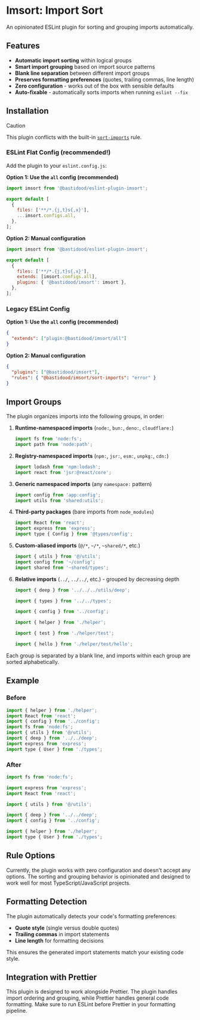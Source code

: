 # Imsort: Import Sort

An opinionated ESLint plugin for sorting and grouping imports automatically.

## Features

- **Automatic import sorting** within logical groups
- **Smart import grouping** based on import source patterns
- **Blank line separation** between different import groups
- **Preserves formatting preferences** (quotes, trailing commas, line length)
- **Zero configuration** - works out of the box with sensible defaults
- **Auto-fixable** - automatically sorts imports when running `eslint --fix`

## Installation

> [!CAUTION]
> This plugin conflicts with the built-in [`sort-imports`] rule.

[`sort-imports`]: https://eslint.org/docs/latest/rules/sort-imports

### ESLint Flat Config (recommended!)

Add the plugin to your `eslint.config.js`:

**Option 1: Use the `all` config (recommended)**

```js
import imsort from '@bastidood/eslint-plugin-imsort';

export default [
  {
    files: ['**/*.{j,t}s{,x}'],
    ...imsort.configs.all,
  },
];
```

**Option 2: Manual configuration**

```js
import imsort from '@bastidood/eslint-plugin-imsort';

export default [
  {
    files: ['**/*.{j,t}s{,x}'],
    extends: [imsort.configs.all],
    plugins: { '@bastidood/imsort': imsort },
  },
];
```

### Legacy ESLint Config

**Option 1: Use the `all` config (recommended)**

```json
{
  "extends": ["plugin:@bastidood/imsort/all"]
}
```

**Option 2: Manual configuration**

```json
{
  "plugins": ["@bastidood/imsort"],
  "rules": { "@bastidood/imsort/sort-imports": "error" }
}
```

## Import Groups

The plugin organizes imports into the following groups, in order:

1. **Runtime-namespaced imports** (`node:`, `bun:`, `deno:`, `cloudflare:`)

   ```js
   import fs from 'node:fs';
   import path from 'node:path';
   ```

2. **Registry-namespaced imports** (`npm:`, `jsr:`, `esm:`, `unpkg:`, `cdn:`)

   ```js
   import lodash from 'npm:lodash';
   import react from 'jsr:@react/core';
   ```

3. **Generic namespaced imports** (any `namespace:` pattern)

   ```js
   import config from 'app:config';
   import utils from 'shared:utils';
   ```

4. **Third-party packages** (bare imports from `node_modules`)

   ```js
   import React from 'react';
   import express from 'express';
   import type { Config } from '@types/config';
   ```

5. **Custom-aliased imports** (`@/*`, `~/*`, `~shared/*`, etc.)

   ```js
   import { utils } from '@/utils';
   import config from '~/config';
   import shared from '~shared/types';
   ```

6. **Relative imports** (`../`, `../../`, etc.) - grouped by decreasing depth

   ```js
   import { deep } from '../../../utils/deep';

   import { types } from '../../types';

   import { config } from '../config';

   import { helper } from './helper';

   import { test } from './helper/test';

   import { hello } from './helper/test/hello';
   ```

Each group is separated by a blank line, and imports within each group are sorted alphabetically.

## Example

### Before

```js
import { helper } from './helper';
import React from 'react';
import { config } from '../config';
import fs from 'node:fs';
import { utils } from '@/utils';
import { deep } from '../../deep';
import express from 'express';
import type { User } from './types';
```

### After

```js
import fs from 'node:fs';

import express from 'express';
import React from 'react';

import { utils } from '@/utils';

import { deep } from '../../deep';
import { config } from '../config';

import { helper } from './helper';
import type { User } from './types';
```

## Rule Options

Currently, the plugin works with zero configuration and doesn't accept any options. The sorting and grouping behavior is opinionated and designed to work well for most TypeScript/JavaScript projects.

## Formatting Detection

The plugin automatically detects your code's formatting preferences:

- **Quote style** (single versus double quotes)
- **Trailing commas** in import statements
- **Line length** for formatting decisions

This ensures the generated import statements match your existing code style.

## Integration with Prettier

This plugin is designed to work alongside Prettier. The plugin handles import ordering and grouping, while Prettier handles general code formatting. Make sure to run ESLint before Prettier in your formatting pipeline.
